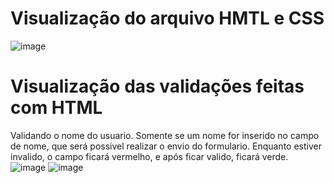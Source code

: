# Visualização do arquivo HMTL e CSS
![image](https://github.com/user-attachments/assets/07e38d8a-be93-4c4e-880a-2558fe53dd1f)

# Visualização das validações feitas com HTML
Validando o nome do usuario. Somente se um nome for inserido no campo de nome, que será possivel realizar o envio do formulario. Enquanto estiver invalido, o campo ficará vermelho, e após ficar valido, ficará verde.
![image](https://github.com/user-attachments/assets/bd85c438-35ca-458e-a216-f4640e48072d)
![image](https://github.com/user-attachments/assets/fe5d7844-f71b-4759-85b9-8f1e5351c419)

